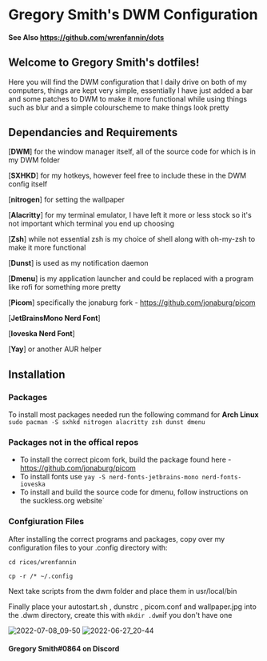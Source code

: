 # Gregory Smith's DWM Configuration
#### See Also https://github.com/wrenfannin/dots
## Welcome to Gregory Smith's dotfiles!
Here you will find the DWM configuration that I daily drive on both of my computers, things are kept very simple, essentially I have just added a bar and some patches to DWM to make it more functional while using things such as blur and a simple colourscheme to make things look pretty

## Dependancies and Requirements
[**DWM**] for the window manager itself, all of the source code for which is in my DWM folder

[**SXHKD**] for my hotkeys, however feel free to include these in the DWM config itself

[**nitrogen**] for setting the wallpaper

[**Alacritty**] for my terminal emulator, I have left it more or less stock so it's not important which terminal you end up choosing

[**Zsh**] while not essential zsh is my choice of shell along with oh-my-zsh to make it more functional

[**Dunst**] is used as my notification daemon

[**Dmenu**] is my application launcher and could be replaced with a program like rofi for something more pretty

[**Picom**] specifically the jonaburg fork - https://github.com/jonaburg/picom

[**JetBrainsMono Nerd Font**]

[**Ioveska Nerd Font**]

[**Yay**] or another AUR helper

## Installation
### Packages
To install most packages needed run the following command for **Arch Linux** 
`sudo pacman -S sxhkd nitrogen alacritty zsh dunst dmenu`

### Packages not in the offical repos
- To install the correct picom fork, build the package found here - https://github.com/jonaburg/picom
- To install fonts use `yay -S nerd-fonts-jetbrains-mono nerd-fonts-ioveska`
- To install and build the source code for dmenu, follow instructions on the suckless.org website`

### Confgiuration Files
After installing the correct programs and packages, copy over my configuration files to your .config directory with:

`cd rices/wrenfannin`

`cp -r /* ~/.config`

Next take scripts from the dwm folder and place them in usr/local/bin

Finally place your autostart.sh , dunstrc , picom.conf and wallpaper.jpg into the .dwm directory, create this with `mkdir .dwm`if you don't have one

![2022-07-08_09-50](https://user-images.githubusercontent.com/64269332/177955275-6173dd25-2fd5-4f6a-822c-6ee4d465fc36.png)
![2022-06-27_20-44](https://user-images.githubusercontent.com/64269332/176023007-91d8703c-81d0-4091-81c5-0154d62af33c.png)


#### Gregory Smith#0864 on Discord
